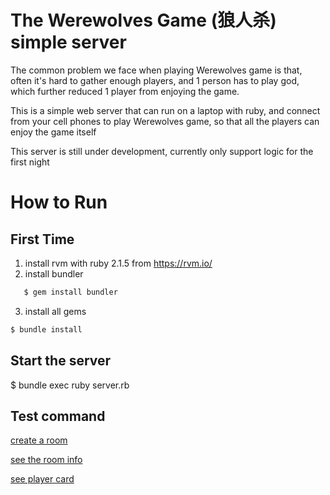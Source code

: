 # The Werewolves Game (狼人杀) simple server

The common problem we face when playing Werewolves game is that, often it's hard to gather enough players, and 1 person has to play god, which further reduced 1 player from enjoying the game.

This is a simple web server that can run on a laptop with ruby, and connect from your cell phones to play Werewolves game, so that all the players can enjoy the game itself

This server is still under development, currently only support logic for the first night

# How to Run

## First Time
1. install rvm with ruby 2.1.5 from https://rvm.io/
2. install bundler
```bash
   $ gem install bundler
```
3. install all gems
```bash
$ bundle install
```

## Start the server
$ bundle exec ruby server.rb

## Test command
[create a room](http://localhost:8080/create_room?num_players=11&num_wolves=4&seer=true&witch=true&cupit=true&idiot=true)

[see the room info](http://localhost:8080/0/room_info)

[see player card](http://localhost:8080/0/user_card/2)